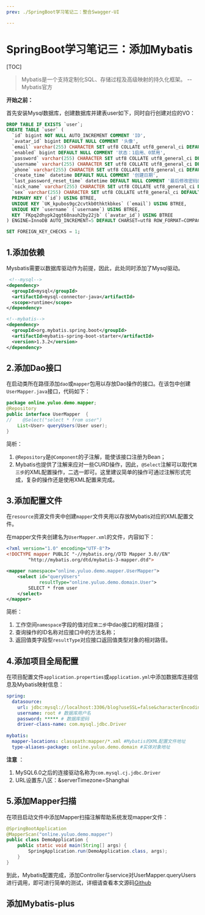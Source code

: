 ```yaml
---
prev: ./SpringBoot学习笔记二：整合Swagger-UI

---
```


# SpringBoot学习笔记三：添加Mybatis

[TOC]

> Mybatis是一个支持定制化SQL、存储过程及高级映射的持久化框架。 -- Mybatis官方

**开始之前：**

首先安装Mysql数据库，创建数据库并建表user如下，同时自行创建对应的VO：

```sql
DROP TABLE IF EXISTS `user`;
CREATE TABLE `user` (
  `id` bigint NOT NULL AUTO_INCREMENT COMMENT 'ID',
  `avatar_id` bigint DEFAULT NULL COMMENT '头像',
  `email` varchar(255) CHARACTER SET utf8 COLLATE utf8_general_ci DEFAULT NULL COMMENT '邮箱',
  `enabled` bigint DEFAULT NULL COMMENT '状态：1启用、0禁用',
  `password` varchar(255) CHARACTER SET utf8 COLLATE utf8_general_ci DEFAULT NULL COMMENT '密码',
  `username` varchar(255) CHARACTER SET utf8 COLLATE utf8_general_ci DEFAULT NULL COMMENT '用户名',
  `phone` varchar(255) CHARACTER SET utf8 COLLATE utf8_general_ci DEFAULT NULL COMMENT '手机号码',
  `create_time` datetime DEFAULT NULL COMMENT '创建日期',
  `last_password_reset_time` datetime DEFAULT NULL COMMENT '最后修改密码的日期',
  `nick_name` varchar(255) CHARACTER SET utf8 COLLATE utf8_general_ci DEFAULT NULL,
  `sex` varchar(255) CHARACTER SET utf8 COLLATE utf8_general_ci DEFAULT NULL,
  PRIMARY KEY (`id`) USING BTREE,
  UNIQUE KEY `UK_kpubos9gc2cvtkb0thktkbkes` (`email`) USING BTREE,
  UNIQUE KEY `username` (`username`) USING BTREE,
  KEY `FKpq2dhypk2qgt68nauh2by22jb` (`avatar_id`) USING BTREE
) ENGINE=InnoDB AUTO_INCREMENT=5 DEFAULT CHARSET=utf8 ROW_FORMAT=COMPACT COMMENT='系统用户';

SET FOREIGN_KEY_CHECKS = 1;

```



## 1.添加依赖

Mysbatis需要以数据库驱动作为前提，因此，此处同时添加了Mysql驱动。

```xml
 <!--mysql-->
<dependency>
  <groupId>mysql</groupId>
  <artifactId>mysql-connector-java</artifactId>
  <scope>runtime</scope>
</dependency>

<!--mybatis-->
<dependency>
  <groupId>org.mybatis.spring.boot</groupId>
  <artifactId>mybatis-spring-boot-starter</artifactId>
  <version>1.3.2</version>
</dependency>
```


## 2.添加Dao接口

在启动类所在路径添加`dao`或`mapper`包用以存放Dao操作的接口。在该包中创建`UserMapper.java`接口，代码如下：

```java
package online.yuluo.demo.mapper;
@Repository
public interface UserMapper  {
//    @Select("select * from user")
    List<User> queryUsers(User user);
}
```

简析：

1. `@Repository`是`@Component`的子注解，能使该接口注册为Bean；
2. Mybatis也提供了注解来应对一些CURD操作，因此，`@Select`注解可以取代`第三步`的XML配置操作，二选一即可。这里建议简单的操作可通过注解形式完成，复杂的操作还是使用XML配置来完成。

## 3.添加配置文件

在`resource`资源文件夹中创建`mapper`文件夹用以存放Mybatis对应的XML配置文件。

在mapper文件夹创建名为`UserMapper.xml`的文件，内容如下：

```xml
<?xml version="1.0" encoding="UTF-8"?>
<!DOCTYPE mapper PUBLIC "-//mybatis.org//DTD Mapper 3.0//EN"
        "http://mybatis.org/dtd/mybatis-3-mapper.dtd">

<mapper namespace="online.yuluo.demo.mapper.UserMapper">
    <select id="queryUsers"
            resultType="online.yuluo.demo.domain.User">
        SELECT * from user
    </select>
</mapper>
```

简析：

1. 工作空间`namespace`字段的值对应`第二步`中dao接口的相对路径；
2. 查询操作的ID名称对应接口中的方法名称；
3. 返回值类字段型`resultType`对应接口返回值类型对象的相对路径。

## 4.添加项目全局配置

在项目配置文件`application.properties`或`application.yml`中添加数据库连接信息及Mybatis映射信息：

```yml
spring:
  datasource:
    url: jdbc:mysql://localhost:3306/blog?useSSL=false&characterEncoding=utf8 # 数据库URL
    username: root # 数据库用户名
    password: ***** # 数据库密码
    driver-class-name: com.mysql.jdbc.Driver
    
mybatis:
  mapper-locations: classpath:mapper/*.xml #Mybatis的XML配置文件地址
  type-aliases-package: online.yuluo.demo.domain #实体对象地址
```

**注意** ：

1. MySQL6.0之后的连接驱动名称为`com.mysql.cj.jdbc.Driver`
2. URL设置东八区：&serverTimezone=Shanghai

## 5.添加Mapper扫描

在项目启动文件中添加Mapper扫描注解帮助系统发现mapper文件：

```java
@SpringBootApplication
@MapperScan("online.yuluo.demo.mapper")
public class DemoApplication {
	public static void main(String[] args) {
		SpringApplication.run(DemoApplication.class, args);
	}
}
```


到此，Mybatis配置完成，添加Controller与service对UserMapper.queryUsers进行调用，即可进行简单的测试，详细请查看本文源码[Github](https://github.com/xiaozheng243/SpringBoot/tree/446539)

## 添加Mybatis-plus
